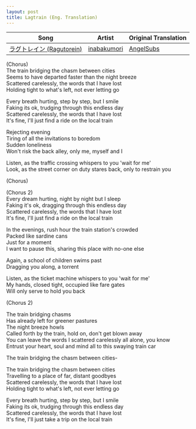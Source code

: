 ```yaml
---
layout: post
title: Lagtrain (Eng. Translation)
---
```


| Song | Artist | Original Translation |
| ---- | ------ | -------------------- |
| [ラグトレイン (Ragutorein)](https://www.youtube.com/watch?v=UnIhRpIT7nc) | [inabakumori](https://www.youtube.com/channel/UCNElM45JypxqAR73RoUQ10g) | [AngelSubs](https://vocaloidlyrics.fandom.com/wiki/%E3%83%A9%E3%82%B0%E3%83%88%E3%83%AC%E3%82%A4%E3%83%B3_(Lag_Train)) |

(Chorus)\
The train bridging the chasm between cities\
Seems to have departed faster than the night breeze\
Scattered carelessly, the words that I have lost\
Holding tight to what's left, not ever letting go

Every breath hurting, step by step, but I smile\
Faking its ok, trudging through this endless day\
Scattered carelessly, the words that I have lost\
It's fine, I'll just find a ride on the local train

Rejecting evening\
Tiring of all the invitations to boredom\
Sudden loneliness\
Won't risk the back alley, only me, myself and I

Listen, as the traffic crossing whispers to you 'wait for me'\
Look, as the street corner on duty stares back, only to restrain you

(Chorus)

(Chorus 2)\
Every dream hurting, night by night but I sleep\
Faking it's ok, dragging through this endless day\
Scattered carelessly, the words that I have lost\
It's fine, I'll just find a ride on the local train

In the evenings, rush hour the train station's crowded\
Packed like sardine cans\
Just for a moment\
I want to pause this, sharing this place with no-one else

Again, a school of children swims past\
Dragging you along, a torrent

Listen, as the ticket machine whispers to you 'wait for me'\
My hands, closed tight, occupied like fare gates\
Will only serve to hold you back

(Chorus 2)

The train bridging chasms\
Has already left for greener pastures\
The night breeze howls\
Called forth by the train, hold on, don't get blown away\
You can leave the words I scattered carelessly all alone, you know\
Entrust your heart, soul and mind all to this swaying train car

The train bridging the chasm between cities-

The train bridging the chasm between cities\
Travelling to a place of far, distant goodbyes\
Scattered carelessly, the words that I have lost\
Holding tight to what's left, not ever letting go

Every breath hurting, step by step, but I smile\
Faking its ok, trudging through this endless day\
Scattered carelessly, the words that I have lost\
It's fine, I'll just take a trip on the local train
